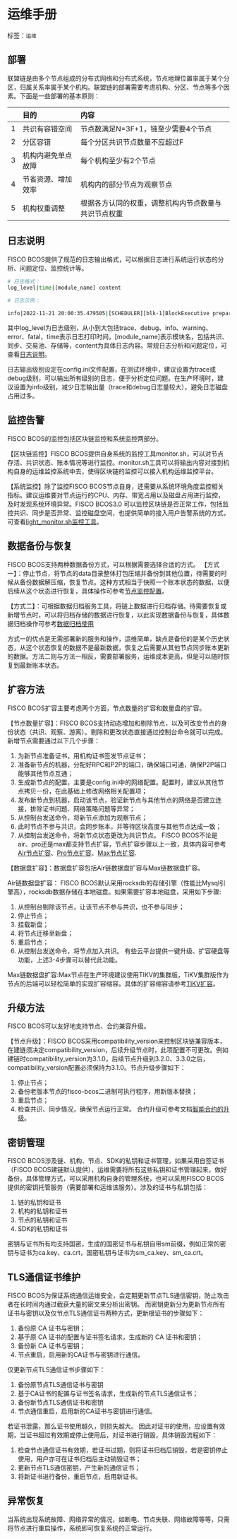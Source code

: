 # 运维手册

标签：``运维``

## 部署

联盟链是由多个节点组成的分布式网络和分布式系统，节点地理位置率属于某个分区，归属关系率属于某个机构。联盟链的部署需要考虑机构、分区、节点等多个因素。下面是一些部署的基本原则：

||目的|内容
|:--|:--|:--
|1|共识有容错空间|节点数满足N=3F+1，链至少需要4个节点
|2|分区容错|每个分区共识节点数量不应超过F
|3|机构内避免单点故障|每个机构至少有2个节点
|4|节省资源、增加效率|机构内的部分节点为观察节点
|5|机构权重调整|根据各方认同的权重，调整机构内节点数量与共识节点权重

## 日志说明

FISCO BCOS提供了规范的日志输出格式，可以根据日志进行系统运行状态的分析、问题定位、监控统计等。

```bash
# 日志格式：
log_level|time|[module_name] content

# 日志示例：

info|2022-11-21 20:00:35.479505|[SCHEDULER][blk-1]BlockExecutive prepare: fillBlock end,txNum=1,cost=0,fetchNum=1
```

其中log_level为日志级别，从小到大包括trace、debug、info、warning、error、fatal，time表示日志打印时间，[module_name]表示模块名，包括共识、同步、交易池、存储等，content为具体日志内容。常规日志分析和问题定位，可查看[日志说明](./log_description.md)。

日志输出级别设定在config.ini文件配置，在测试环境中，建议设置为trace或debug级别，可以输出所有级别的日志，便于分析定位问题。在生产环境时，建议设置为info级别，减少日志输出量（trace和debug日志量较大），避免日志磁盘占用过多。

## 监控告警

FISCO BCOS的监控包括区块链监控和系统监控两部分。

【区块链监控】FISCO BCOS提供自身系统的监控工具monitor.sh，可以对节点存活、共识状态、账本情况等进行监控。monitor.sh工具可以将输出内容对接到机构自身的运维监控系统中去，使得区块链的监控可以接入机构运维监控平台。

【系统监控】除了监控FISCO BCOS节点自身，还需要从系统环境角度监控相关指标。建议运维要对节点运行的CPU、内存、带宽占用以及磁盘占用进行监控，及时发现系统环境异常。FISCO BCOS3.0 可以监控区块链是否正常工作，包括监控共识、同步是否异常、监控磁盘空间，也提供简单的接入用户告警系统的方式，可查看[light_monitor.sh监控工具](../develop/light_monitor.md)。

## 数据备份与恢复

FISCO BCOS支持两种数据备份方式，可以根据需要选择合适的方式。
【方式一】：停止节点，将节点的data目录整体打包压缩并备份到其他位置，待需要的时候从备份数据解压缩，恢复节点。这种方式相当于快照一个账本状态的数据，以便后续从这个状态进行恢复，具体操作可参考[节点监控配置](https://fisco-bcos-doc.readthedocs.io/zh_CN/latest/docs/tutorial/air/build_chain.html?highlight=%E7%9B%91%E6%8E%A7#id4)。

【方式二】：可根据数据归档服务工具，将链上数据进行归档存储。待需要恢复或新增节点时，可以将归档存储的数据进行恢复，以此实现数据备份与恢复，具体数据归档操作可参考[数据归档使用](../develop/data_archive_tool.md)

方式一的优点是无需部署新的服务和操作，运维简单，缺点是备份的是某个历史状态，从这个状态恢复的数据不是最新数据，恢复之后需要从其他节点同步账本更新的数据。方法二则与方法一相反，需要部署服务，运维成本更高，但是可以随时恢复到最新账本状态。

## 扩容方法

FISCO BCOS扩容主要考虑两个方面，节点数量的扩容和数量盘的扩容。

【节点数量扩容】：FISCO BCOS支持动态增加和剔除节点，以及可改变节点的身份状态（共识、观察、游离）。剔除和更改状态直接通过控制台命令就可以完成。新增节点需要通过以下几个步骤：

1. 为新节点准备证书，用机构证书签发节点证书；
2. 准备新节点的机器，分配好RPC和P2P的端口，确保端口可通，确保P2P端口能够其他节点互通；
3. 生成新节点的配置，主要是config.ini中的网络配置。配置时，建议从其他节点拷贝一份，在此基础上修改网络相关配置项；
4. 发布新节点到机器，启动该节点，验证新节点与其他节点的网络是否建立连接，排除证书问题、网络策略问题等异常；
5. 从控制台发送命令，将新节点添加为观察节点；
6. 此时节点不参与共识，会同步账本，并等待区块高度与其他节点达成一致；
7. 从控制台发送命令，将新节点状态更改为共识节点。
   FISCO BCOS不论是air、pro还是max都支持节点扩容，节点扩容步骤以上一致，具体内容可参考[Air节点扩容](../tutorial/air/expand_node.md)、[Pro节点扩容](../tutorial/pro/expand_node.md)、[Max节点扩容](../tutorial/max/max_builder.md).

【数据盘扩容】：数据盘扩容包括Air链数据盘扩容与Max链数据盘扩容。

Air链数据盘扩容： FISCO BCOS默认采用rocksdb的存储引擎（性能比Mysql引擎高），rocksdb数据存储在本地磁盘。如果需要扩容本地磁盘，采用如下步骤:

1. 从控制台剔除该节点，让该节点不参与共识，也不参与同步；
2. 停止节点；
3. 挂载新盘；
4. 将节点迁移至新盘；
5. 重启节点；
6. 从控制台发送命令，将节点加入共识。
   有些云平台提供一键升级、扩容硬盘等功能，上述3-4步骤可以替代此功能。

Max链数据盘扩容:Max节点在生产环境建议使用TIKV的集群版，TiKV集群版作为节点的后端可以轻松简单的实现扩容缩容。具体的扩容缩容请参考[TIKV扩容](../tutorial/max/max_builder.md)。

## 升级方法

FISCO BCOS可以友好地支持节点、合约兼容升级。

【节点升级】：FISCO BCOS采用compatibility_version来控制区块链兼容版本，在建链须决定compatibility_version，后续升级节点时，此项配置不可更改。例如建链时compatibility_version为3.1.0，后续节点升级到3.2.0、3.3.0之后，compatibility_version配置必须保持为3.1.0。节点升级步骤如下：

1. 停止节点；
2. 备份老版本节点的fisco-bcos二进制可执行程序，用新版本替换；
3. 重启节点；
4. 检查共识、同步情况，确保节点运行正常。
   合约升级可参考文档[智能合约的升级](https://fisco-bcos-doc.readthedocs.io/zh_CN/latest/docs/develop/contract_life_cycle.html#id5)。

## 密钥管理

FISCO BCOS涉及链、机构、节点、SDK的私钥和证书管理，如果采用自签证书（FISCO BCOS建链默认提供），运维需要将所有这些私钥和证书管理起来，做好备份。具体管理方式，可以采用机构自身的管理系统，也可以采用FISCO BCOS提供的密钥托管服务（需要部署和运维该服务）。涉及的证书与私钥包括：

1. 链的私钥和证书
2. 机构的私钥和证书
3. 节点的私钥和证书
4. SDK的私钥和证书

密钥与证书所有均支持国密，生成的国密证书与私钥自带sm前缀，例如正常的密钥与证书为ca.key、ca.crt，国密私钥与证书为sm_ca.key、sm_ca.crt。

## TLS通信证书维护

FISCO BCOS为保证系统通信运维安全，会定期更新节点TLS通信密钥，防止攻击者在长时间内通过截获大量的密文来分析出密钥。
而密钥更新分为更新节点所有证书与密钥以及仅节点TLS通信证书两种方式，更新根证书的步骤如下：

1. 备份原 CA 证书与密钥；
2. 基于原 CA 证书的配置与证书签名请求，生成新的 CA 证书和密钥；
3. 备份新 CA 证书与密钥；
4. 节点重启，启用新的CA证书与密钥进行通信。

仅更新节点TLS通信证书步骤如下：

1. 备份原节点TLS通信证书与密钥
2. 基于CA证书的配置与证书签名请求，生成新的节点TLS通信证书；
3. 备份新节点TLS通信证书和密钥
4. 节点通信重启，启用新的CA证书与密钥进行通信。

若证书泄露，那么证书使用越久，则损失越大。 因此对证书的使用，应设置有效期，当证书超过有效期或停止使用后，对证书进行销毁，具体销毁流程如下：

1. 检查节点通信证书有效期，若证书过期，则将证书归档后销毁，若是密钥停止使用，用户亦可在证书归档后主动销毁证书；
2. 更新节点TLS通信密钥，产生新的通信证书；
3. 将新证书进行备份，重启节点，启用新证书。

## 异常恢复

当系统出现系统故障、网络异常的情况，如断电、节点失联、网络故障等等，只需将节点进行重启操作，系统即可恢复系统的正常运行。
